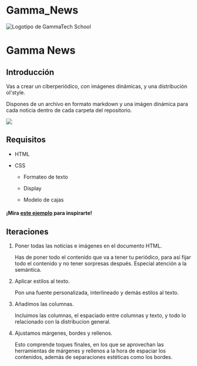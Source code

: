 # Gamma_News

![Logotipo de GammaTech School](../../../assets/Logo_Yellow.png)

# Gamma News

## Introducción ##

Vas a crear un ciberperiódico, con imágenes dinámicas, y una distribución ol'style.

Dispones de un archivo en formato markdown y una imágen dinámica para cada noticia dentro de cada carpeta del repositorio.

![](titulo.gif)

## Requisitos ##

- HTML

- CSS

    - Formateo de texto

    - Display

    - Modelo de cajas

#### ¡Mira [este ejemplo](https://codepen.io/silkine/full/QWBxVX) para inspirarte!

## Iteraciones ##

1. Poner todas las noticias e imágenes en el documento HTML.

    Has de poner todo el contenido que va a tener tu periódico, para así fijar todo el contenido y no tener sorpresas después. Especial atención a la semántica.

2. Aplicar estilos al texto.

    Pon una fuente personalizada, interlineado y demás estilos al texto.

3. Añadimos las columnas.

    Incluimos las columnas, el espaciado entre columnas y texto, y todo lo relacionado con la distribucion general.

4. Ajustamos márgenes, bordes y rellenos.

    Esto comprende toques finales, en los que se aprovechan las herramientas de márgenes y rellenos a la hora de espaciar los contenidos, además de separaciones estéticas como los bordes.
